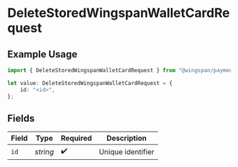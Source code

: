 # DeleteStoredWingspanWalletCardRequest

## Example Usage

```typescript
import { DeleteStoredWingspanWalletCardRequest } from "@wingspan/payments/sdk/models/operations";

let value: DeleteStoredWingspanWalletCardRequest = {
    id: "<id>",
};
```

## Fields

| Field              | Type               | Required           | Description        |
| ------------------ | ------------------ | ------------------ | ------------------ |
| `id`               | *string*           | :heavy_check_mark: | Unique identifier  |